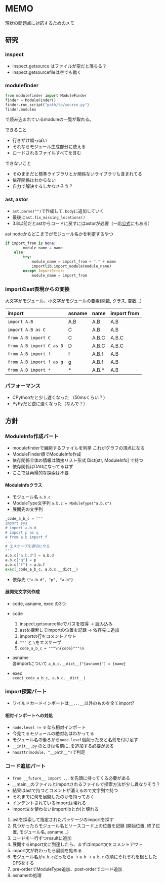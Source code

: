 # MEMO

現状の問題点に対応するためのメモ

## 研究

### inspect

* inspect.getsource はファイルが空だと落ちる？
* inspect.getsourcefileは空でも動く

### modulefinder

```python
from modulefinder import ModuleFinder
finder = ModuleFinder()
finder.run_script("path/to/source.py")
finder.modules
```
で読み込まれているmoduleの一覧が取れる。

できること
* 行きがけ順っぽい
* それならモジュール生成部分に使える
* ロードされるファイルすべてを含む

できないこと
* そのままだと標準ライブラリとか関係ないライブラリも含まれてる
* 依存関係はわからない
* 自力で解決するしかなさそう？

### ast, astor

* `ast.parse("")`で作成して`.body`に追加していく
* 最後に`ast.fix_missing_locations()`
* 3.8以前だとastからコードに戻すにはastorが必要（一応[公式](https://github.com/python/cpython/blob/3.7/Tools/parser/unparse.py)にもある）

ast nodeからどこまでがモジュール名かを判定するやつ

```python
if import_from is None:
        module_name = name
    else:
        try:
            module_name = import_from + "." + name
            importlib.import_module(module_name)
        except ImportError:
            module_name = import_from
```

### importのast表現からの変換

大文字がモジュール、小文字がモジュールの要素(関数, クラス, 変数...)

|import                  |asname|name |import from|
|:-----------------------|:-----|:----|:----------|
|`import A.B`            |A.B   |A.B  |A.B        |
|`import A.B as C`       |C     |A.B  |A.B        |
|`from A.B import C`     |C     |A.B.C|A.B.C      |
|`from A.B import C as D`|D     |A.B.C|A.B.C      |
|`from A.B import f`     |f     |A.B.f|A.B        |
|`from A.B import f as g`|g     |A.B.f|A.B        |
|`from A.B import *`     |*     |A.B.*|A.B        |

### パフォーマンス

* CPythonだと少し遅くなった （50msくらい？）
* PyPyだと逆に速くなった（なんで？）

## 方針
### ModuleInfo作成パート

* modulefinderで展開するファイルを列挙 これがグラフの頂点になる
* ModuleFinder順でModuleInfo作成
* 依存関係全体の情報は隣接リスト形式 Dict[str, ModuleInfo] で持つ
* 依存関係はDAGになってるはず
* ここでは再帰的な探索は不要

#### ModuleInfoクラス

* モジュール名 `a.b.c`
* ModuleType文字列 `a.b.c = ModuleType("a.b.c")`
* 展開先の文字列
```python
_code_a_b_c = """
import sys
# import a.b.d
# import p as q
# from a.b import f
...
# エスケープを適切にやる
"""
a.b.c["a.b.d"] = a.b.d
a.b.c["q"] = p
a.b.c["f"] = a.b.f
exec(_code_a_b_c, a.b.c.__dict__)
```
* 依存先
`{"a.b.d", "p", "a.b"}`

#### 展開先文字列作成
* code, asname, exec の3つ
* code
    1. inspect.getsourcefileでパスを取得 -> 読み込み
    1. astを探索してimportの位置を記録 -> 依存先に追加
    1. importの行をコメントアウト
    1. `"""` と `\`をエスケープ
    1. `code_a_b_c = """\n{code}"""\n`

* asname\
    各importについて `a_b_c.__dict__["{asname}"] = {name}`

* exec\
    `exec(_code_a_b_c, a.b.c.__dict__)`

### import探索パート

* ワイルドカードインポートは`__...__`以外のものを全てimport?

#### 相対インポートへの対処

* `node.level != 0` なら相対インポート
* 今見てるモジュールの絶対名はわかってる
* モジュール名の後ろから`node.level`個削ったあと名前を付け足す
* `__init__.py` のときは名前に`.`を追加する必要がある
* `hasattr(module, "__path__")`で判定

### コード追加パート

* `from __future__ import ...`を先頭に持ってくる必要がある
* __main__のファイルとimportされるファイルで探索方法が少し異なりそう？
* 結果はastで持つとコメントが消えるので文字列で持つ
* それまでに何を展開したのかを持っておく
* インデントされているimportは壊れる
* import文を使わない(importlibとか)と壊れる

1. astを探索して指定されたパッケージのimportを探す
1. 見つかったらモジュール名とソースコード上の位置を記録 (開始位置, 終了位置, モジュール名, asname...)
1. コードを一行ずつresultに追加
1. 展開するimport文に到達したら、まずはimport文をコメントアウト
1. import文が終わったら展開を始める
1. モジュール名が`a.b.c`だったら`a` -> `a.b` -> `a.b.c` の順にそれぞれを根としたDFSをする
1. pre-orderでModuleType追加、post-orderでコード追加
1. asnameの処理
